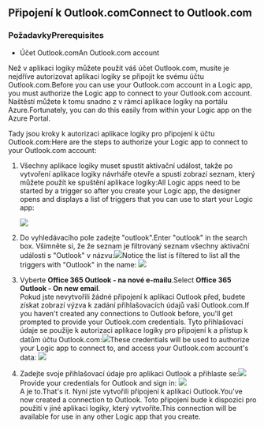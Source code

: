 ## <a name="connect-to-outlookcom"></a><span data-ttu-id="db35c-101">Připojení k Outlook.com</span><span class="sxs-lookup"><span data-stu-id="db35c-101">Connect to Outlook.com</span></span>
### <a name="prerequisites"></a><span data-ttu-id="db35c-102">Požadavky</span><span class="sxs-lookup"><span data-stu-id="db35c-102">Prerequisites</span></span>
* <span data-ttu-id="db35c-103">Účet Outlook.com</span><span class="sxs-lookup"><span data-stu-id="db35c-103">An Outlook.com account</span></span>

<span data-ttu-id="db35c-104">Než v aplikaci logiky můžete použít váš účet Outlook.com, musíte je nejdříve autorizovat aplikaci logiky se připojit ke svému účtu Outlook.com.</span><span class="sxs-lookup"><span data-stu-id="db35c-104">Before you can use your Outlook.com account in a Logic app, you must authorize the Logic app to connect to your Outlook.com account.</span></span> <span data-ttu-id="db35c-105">Naštěstí můžete k tomu snadno z v rámci aplikace logiky na portálu Azure.</span><span class="sxs-lookup"><span data-stu-id="db35c-105">Fortunately, you can do this easily from within your Logic app on the Azure Portal.</span></span> 

<span data-ttu-id="db35c-106">Tady jsou kroky k autorizaci aplikace logiky pro připojení k účtu Outlook.com:</span><span class="sxs-lookup"><span data-stu-id="db35c-106">Here are the steps to authorize your Logic app to connect to your Outlook.com account:</span></span>

1. <span data-ttu-id="db35c-107">Všechny aplikace logiky muset spustit aktivační událost, takže po vytvoření aplikace logiky návrháře otevře a spustí zobrazí seznam, který můžete použít ke spuštění aplikace logiky:</span><span class="sxs-lookup"><span data-stu-id="db35c-107">All Logic apps need to be started by a trigger so after you create your Logic app, the designer opens and displays a list of triggers that you can use to start your Logic app:</span></span>
   
   ![](./media/connectors-create-api-outlook/office365-outlook-0.png)
2. <span data-ttu-id="db35c-108">Do vyhledávacího pole zadejte "outlook".</span><span class="sxs-lookup"><span data-stu-id="db35c-108">Enter "outlook" in the search box.</span></span> <span data-ttu-id="db35c-109">Všimněte si, že že seznam je filtrovaný seznam všechny aktivační události s "Outlook" v názvu:![](./media/connectors-create-api-outlook/office365-outlook-0-5.png)</span><span class="sxs-lookup"><span data-stu-id="db35c-109">Notice the list is filtered to list all the triggers with "Outlook" in the name: ![](./media/connectors-create-api-outlook/office365-outlook-0-5.png)</span></span>
3. <span data-ttu-id="db35c-110">Vyberte **Office 365 Outlook - na nové e-mailu**.</span><span class="sxs-lookup"><span data-stu-id="db35c-110">Select **Office 365 Outlook - On new email**.</span></span>   
   <span data-ttu-id="db35c-111">Pokud jste nevytvořili žádné připojení k aplikaci Outlook před, budete získat zobrazí výzva k zadání přihlašovacích údajů vaší Outlook.com.</span><span class="sxs-lookup"><span data-stu-id="db35c-111">If you haven't created any connections to Outlook before, you'll get prompted to provide your Outlook.com credentials.</span></span> <span data-ttu-id="db35c-112">Tyto přihlašovací údaje se použije k autorizaci aplikace logiky pro připojení k a přístup k datům účtu Outlook.com:![](./media/connectors-create-api-outlook/office365-outlook-1.png)</span><span class="sxs-lookup"><span data-stu-id="db35c-112">These credentials will be used to authorize your Logic app to connect to, and access your Outlook.com account's data: ![](./media/connectors-create-api-outlook/office365-outlook-1.png)</span></span>
4. <span data-ttu-id="db35c-113">Zadejte svoje přihlašovací údaje pro aplikaci Outlook a přihlaste se:![](./media/connectors-create-api-outlook/office365-outlook-2.png)</span><span class="sxs-lookup"><span data-stu-id="db35c-113">Provide your credentials for Outlook and sign in: ![](./media/connectors-create-api-outlook/office365-outlook-2.png)</span></span>  
   <span data-ttu-id="db35c-114">A je to.</span><span class="sxs-lookup"><span data-stu-id="db35c-114">That's it.</span></span> <span data-ttu-id="db35c-115">Nyní jste vytvořili připojení k aplikaci Outlook.</span><span class="sxs-lookup"><span data-stu-id="db35c-115">You've now created a connection to Outlook.</span></span> <span data-ttu-id="db35c-116">Toto připojení bude k dispozici pro použití v jiné aplikaci logiky, který vytvoříte.</span><span class="sxs-lookup"><span data-stu-id="db35c-116">This connection will be available for use in any other Logic app that you create.</span></span>

